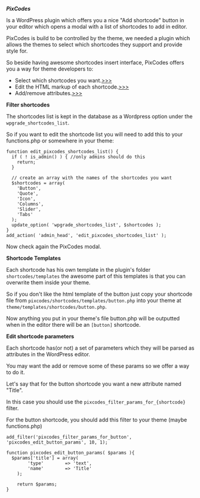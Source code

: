 ***PixCodes***

Is a WordPress plugin which offers you a nice "Add shortcode" button in your editor which opens a modal with a list of shortcodes to add in editor.

PixCodes is build to be controlled by the theme, we needed a plugin which allows the themes to select which shortcodes they support and provide style for.

So beside having awesome shortcodes insert interface, PixCodes offers you a way for theme developers to: 
- Select which shortcodes you want.[>>>](#select_shortcodes)
- Edit the HTML markup of each shortcode.[>>>](#overwrite_templates)
- Add/remove attributes.[>>>](#edit_params)

**Filter shortcodes<a name="select_shortcodes"></a>**

The shortcodes list is kept in the database as a Wordpress option under the `wpgrade_shortcodes_list`.

So if you want to edit the shortcode list you will need to add this to your functions.php or somewhere in your theme:

```
function edit_pixcodes_shortcodes_list() {
  if ( ! is_admin() ) { //only admins should do this
    return; 
  }
  
  // create an array with the names of the shortcodes you want
  $shortcodes = array(
    'Button',
    'Quote',
    'Icon',
    'Columns',
    'Slider',
    'Tabs'
  );
  update_option( 'wpgrade_shortcodes_list', $shortcodes );
}
add_action( 'admin_head', 'edit_pixcodes_shortcodes_list' );
```

Now check again the PixCodes modal.

**Shortcode Templates<a name="overwrite_templates"></a>**

Each shortcode has his own template in the plugin's folder `shortcodes/templates` the awesome part of this templates is that you can overwrite them inside your theme.

So if you don't like the html template of the button just copy your shortcode file from `pixcodes/shortcodes/templates/button.php` into your theme at `theme/templates/shortcodes/button.php`.

Now anything you put in your theme's file button.php will be outputted when in the editor there will be an `[button]` shortcode.

**Edit shortcode parameters<a name="edit_params"></a>**

Each shortcode has(or not) a set of parameters which they will be parsed as attributes in the WordPress editor.

You may want the add or remove some of these params so we offer a way to do it.

Let's say that for the button shortcode you want a new attribute named "Title".

In this case you should use the `pixcodes_filter_params_for_{shortcode}` filter.

For the button shortcode, you should add this filter to your theme (maybe functions.php)
```
add_filter('pixcodes_filter_params_for_button', 'pixcodes_edit_button_params', 10, 1);

function pixcodes_edit_button_params( $params ){
  $params['title'] = array(
		'type'        => 'text',
		'name'        => 'Title'
	);
			
	return $params;
}
```
